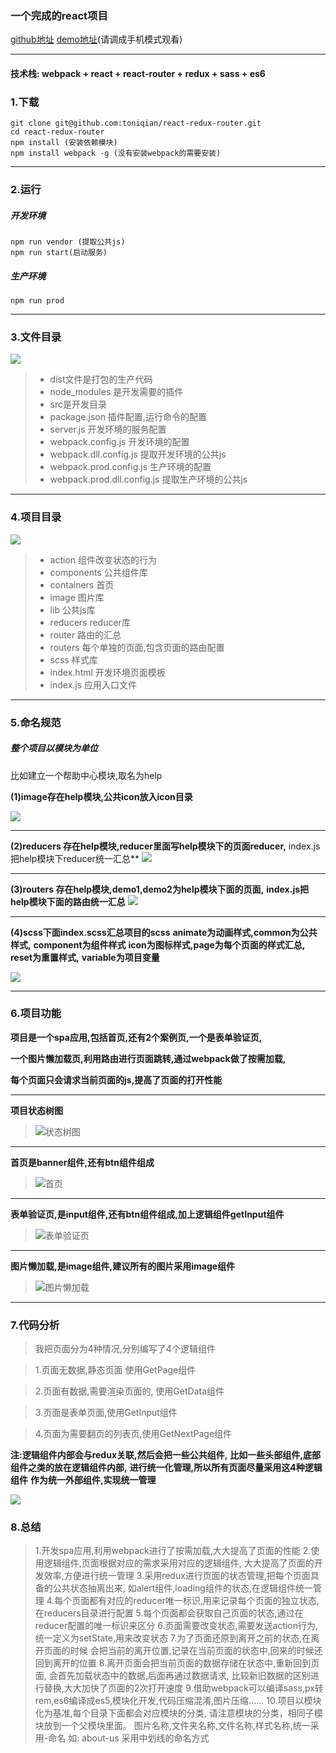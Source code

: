 ### 一个完成的react项目
[github地址](https://github.com/ToNiQian/react-redux-router)
[demo地址](http://toniqian.com)(请调成手机模式观看)
***
#### 技术栈: webpack + react + react-router + redux + sass  + es6

### 1.下载

```
git clone git@github.com:toniqian/react-redux-router.git
cd react-redux-router
npm install (安装依赖模块)
npm install webpack -g (没有安装webpack的需要安装)
```

***
### 2.运行
##### 开发环境
```
npm run vendor (提取公共js)
npm run start(启动服务)
```
##### 生产环境
```
npm run prod
```
***
### 3.文件目录

![](http://upload-images.jianshu.io/upload_images/2701853-81e7d6ad06283a85.png?imageMogr2/auto-orient/strip%7CimageView2/2/w/1240)

> - dist文件是打包的生产代码
> - node_modules 是开发需要的插件
> - src是开发目录
> - package.json 插件配置,运行命令的配置
> - server.js 开发环境的服务配置
> - webpack.config.js 开发环境的配置
> - webpack.dll.config.js 提取开发环境的公共js
> - webpack.prod.config.js 生产环境的配置
> - webpack.prod.dll.config.js 提取生产环境的公共js

****
### 4.项目目录
![](http://upload-images.jianshu.io/upload_images/2701853-fba3b490f24c6caa.png?imageMogr2/auto-orient/strip%7CimageView2/2/w/1240)

> - action 组件改变状态的行为 
> - components 公共组件库
> - containers 首页
> - image 图片库
> - lib 公共js库
> - reducers reducer库
> - router 路由的汇总
> - routers 每个单独的页面,包含页面的路由配置
> - scss 样式库
> - index.html 开发环境页面模板
> - index.js 应用入口文件

***
### 5.命名规范
##### 整个项目以模块为单位

比如建立一个帮助中心模块,取名为help

**(1)image存在help模块,公共icon放入icon目录**

![](http://upload-images.jianshu.io/upload_images/2701853-d417e5b7d999e81a.png?imageMogr2/auto-orient/strip%7CimageView2/2/w/1240)

***

**(2)reducers 存在help模块,reducer里面写help模块下的页面reducer,**
index.js把help模块下reducer统一汇总**
![](http://upload-images.jianshu.io/upload_images/2701853-3c69a26c833d732b.png?imageMogr2/auto-orient/strip%7CimageView2/2/w/1240)

***

**(3)routers 存在help模块,demo1,demo2为help模块下面的页面,**
**index.js把help模块下面的路由统一汇总**
![](http://upload-images.jianshu.io/upload_images/2701853-b6beb7014477c278.png?imageMogr2/auto-orient/strip%7CimageView2/2/w/1240)

***

**(4)scss下面index.scss汇总项目的scss**
**animate为动画样式,common为公共样式,**
**component为组件样式**
**icon为图标样式,page为每个页面的样式汇总,**
**reset为重置样式,**
**variable为项目变量**

![](http://upload-images.jianshu.io/upload_images/2701853-aea763ed1ae1f180.png?imageMogr2/auto-orient/strip%7CimageView2/2/w/1240)

***

### 6.项目功能

**项目是一个spa应用,包括首页,还有2个案例页,一个是表单验证页,**

**一个图片懒加载页,利用路由进行页面跳转,通过webpack做了按需加载,**

**每个页面只会请求当前页面的js,提高了页面的打开性能**

***

**项目状态树图**

> ![状态树图](http://upload-images.jianshu.io/upload_images/2701853-0d09647292676618.png?imageMogr2/auto-orient/strip%7CimageView2/2/w/1240)

***

**首页是banner组件,还有btn组件组成**

> ![首页](http://upload-images.jianshu.io/upload_images/2701853-cdac84e8ab073b19.png?imageMogr2/auto-orient/strip%7CimageView2/2/w/1240)

***

**表单验证页,是input组件,还有btn组件组成,加上逻辑组件getInput组件**

> ![表单验证页](http://upload-images.jianshu.io/upload_images/2701853-28947b8c26e78a2c.png?imageMogr2/auto-orient/strip%7CimageView2/2/w/1240)

***

**图片懒加载,是image组件,建议所有的图片采用image组件**

> ![图片懒加载](http://upload-images.jianshu.io/upload_images/2701853-421a0a0141b0b7f0.png?imageMogr2/auto-orient/strip%7CimageView2/2/w/1240)
***

### 7.代码分析

> 我把页面分为4种情况,分别编写了4个逻辑组件

> 1.页面无数据,静态页面 使用GetPage组件

> 2.页面有数据,需要渲染页面的, 使用GetData组件

> 3.页面是表单页面,使用GetInput组件

> 4.页面为需要翻页的列表页,使用GetNextPage组件

**注:逻辑组件内部会与redux关联,然后会把一些公共组件,**
**比如一些头部组件,底部组件之类的放在逻辑组件内部,**
**进行统一化管理,所以所有页面尽量采用这4种逻辑组件**
**作为统一外部组件,实现统一管理**

![](http://upload-images.jianshu.io/upload_images/2701853-97c4980846b5fd92.png?imageMogr2/auto-orient/strip%7CimageView2/2/w/1240)

### 8.总结

> 1.开发spa应用,利用webpack进行了按需加载,大大提高了页面的性能
> 2.使用逻辑组件,页面根据对应的需求采用对应的逻辑组件,
大大提高了页面的开发效率,方便进行统一管理
> 3.采用redux进行页面的状态管理,把每个页面具备的公共状态抽离出来,
如alert组件,loading组件的状态,在逻辑组件统一管理
> 4.每个页面都有对应的reducer唯一标识,用来记录每个页面的独立状态,
在reducers目录进行配置
> 5.每个页面都会获取自己页面的状态,通过在reducer配置的唯一标识来区分
> 6.页面需要改变状态,需要发送action行为,统一定义为setState,用来改变状态
>7.为了页面还原到离开之前的状态,在离开页面的时候
会把当前的离开位置,记录在当前页面的状态中,回来的时候还回到离开的位置
> 8.离开页面会把当前页面的数据存储在状态中,重新回到页面,
会首先加载状态中的数据,后面再通过数据请求,
比较新旧数据的区别进行替换,大大加快了页面的2次打开速度
> 9.借助webpack可以编译sass,px转rem,es6编译成es5,模块化开发,代码压缩混淆,图片压缩......
> 10.项目以模块化为基准,每个目录下面都会对应模块的分类,
请注意模块的分类，相同子模块放到一个父模块里面。
图片名称,文件夹名称,文件名称,样式名称,统一采用-命名
如: about-us 采用中划线的命名方式